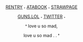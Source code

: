 <div align="center">
  
[RENTRY](https://rentry.co/oracIeofstars)‎    ‎‎‎‎‎‎˖‎    [ATABOOK](https://thelookoflove.atabook.org)    ˖    [STRAWPAGE](https://lookoflove.straw.page)

<div align="center">
  
[GUNS.LOL](https://guns.lol/thelookoflove)‎    ‎‎‎‎‎‎˖‎    [TWITTER](https://x.com/rinverses)    ˖    


<p align="center"> ❛ love u so mad, 
<p align="center"> love u so mad . . ❜ 
